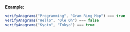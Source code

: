 **Example:**

```javascript
verifyAnagrams("Programming", "Gram Ring Mop") === true
verifyAnagrams("Hello", "Ole Oh") === false
verifyAnagrams("Kyoto", "Tokyo") === true
```